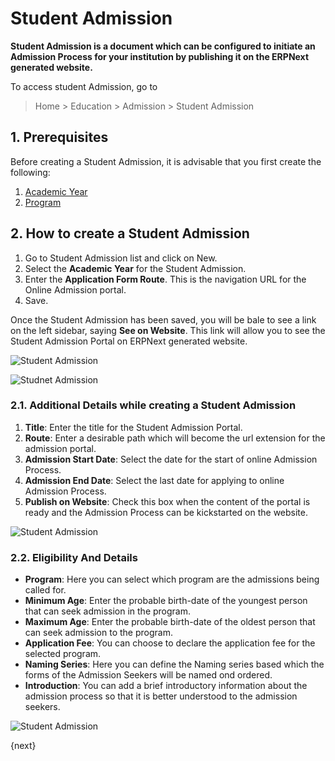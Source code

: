 <!-- add-breadcrumbs -->
# Student Admission

**Student Admission is a document which can be configured to initiate an Admission Process for your institution by publishing it on the ERPNext generated website.**

To access student Admission, go to

> Home > Education > Admission > Student Admission

## 1. Prerequisites

Before creating a Student Admission, it is advisable that you first create the following:

1. [Academic Year](/docs/user/manual/en/education/academic-year)
1. [Program](/docs/user/manual/en/education/program)

## 2. How to create a Student Admission

1. Go to Student Admission list and click on New.
1. Select the **Academic Year** for the Student Admission.
1. Enter the **Application Form Route**. This is the navigation URL for the Online Admission portal.
1. Save.

Once the Student Admission has been saved, you will be bale to see a link on the left sidebar, saying **See on Website**. This link will allow you to see the Student Admission Portal on ERPNext generated website.

![Student Admission](/docs/assets/img/education/education-student-admission-4.png)

![Studnet Admission](/docs/assets/img/education/education-student-admission-5.png)

### 2.1. Additional Details while creating a Student Admission

1. **Title**: Enter the title for the Student Admission Portal.
1. **Route**: Enter a desirable path which will become the url extension for the admission portal.
1. **Admission Start Date**: Select the date for the start of online Admission Process.
1. **Admission End Date**: Select the last date for applying to online Admission Process.
1. **Publish on Website**: Check this box when the content of the portal is ready and the Admission  Process can be kickstarted on the website.

![Student Admission](/docs/assets/img/education/education-student-admission-2.png)

### 2.2. Eligibility And Details

* **Program**: Here you can select which program are the admissions being called for. 
* **Minimum Age**: Enter the probable birth-date of the youngest person that can seek admission in the program.
* **Maximum Age**: Enter the probable birth-date of the oldest person that can seek admission to the program.
* **Application Fee**: You can choose to declare the application fee for the selected program.
* **Naming Series**: Here you can define the Naming series based which the forms of the Admission Seekers will be named ond ordered.
* **Introduction**: You can add a brief introductory information about the admission process so that it is better understood to the admission seekers.

![Student Admission](/docs/assets/img/education/education-student-admission-3.png)

{next}